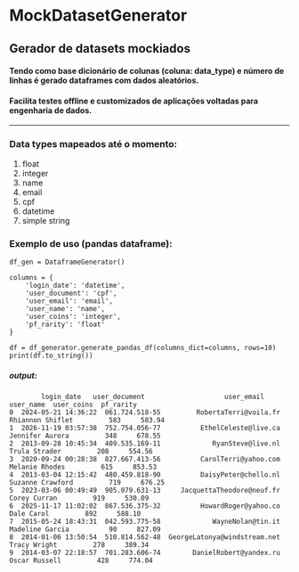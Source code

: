 # MockDatasetGenerator

##  Gerador de datasets mockiados


#### Tendo como base dicionário de colunas (coluna: data_type) e número de linhas é gerado dataframes com dados aleatórios.

#### Facilita testes offline e customizados de aplicações voltadas para engenharia de dados.
---

### Data types mapeados até o momento:
1. float
2. integer
3. name
4. email
5. cpf
6. datetime
7. simple string

### Exemplo de uso (pandas dataframe):

    df_gen = DataframeGenerator()

    columns = {
        'login_date': 'datetime',
        'user_document': 'cpf',
        'user_email': 'email',
        'user_name': 'name',
        'user_coins': 'integer',
        'pf_rarity': 'float'
    }

    df = df_generator.generate_pandas_df(columns_dict=columns, rows=10)
    print(df.to_string())

##### output:
            login_date   user_document                    user_email         user_name  user_coins  pf_rarity
    0  2024-05-21 14:36:22  061.724.518-55         RobertaTerri@voila.fr  Rhiannon Shiflet         583     583.94
    1  2026-11-19 03:57:38  752.754.056-77          EthelCeleste@live.ca   Jennifer Aurora         348     678.55
    2  2013-09-28 10:45:34  409.535.169-11             RyanSteve@live.nl     Trula Strader         208     554.56
    3  2020-09-24 00:28:38  827.667.413-56          CarolTerri@yahoo.com    Melanie Rhodes         615     853.53
    4  2013-03-04 12:15:42  480.459.818-90          DaisyPeter@chello.nl  Suzanne Crawford         719     676.25
    5  2023-03-06 00:49:49  905.079.631-13     JacquettaTheodore@neuf.fr      Corey Curran         919     530.09
    6  2025-11-17 11:02:02  867.536.375-32          HowardRoger@yahoo.co        Dale Carol         892     588.10
    7  2015-05-24 18:43:31  042.593.775-58             WayneNolan@tin.it   Madeline Garcia          90     827.09
    8  2014-01-06 13:50:54  510.814.562-48  GeorgeLatonya@windstream.net      Tracy Wright         278     389.34
    9  2014-03-07 22:18:57  701.283.606-74        DanielRobert@yandex.ru     Oscar Russell         428     774.04
